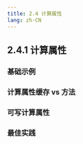 ```yaml
---
title: 2.4 计算属性
lang: zh-CN
---
```


## 2.4.1 计算属性

### 基础示例

### 计算属性缓存 vs 方法

### 可写计算属性

### 最佳实践
